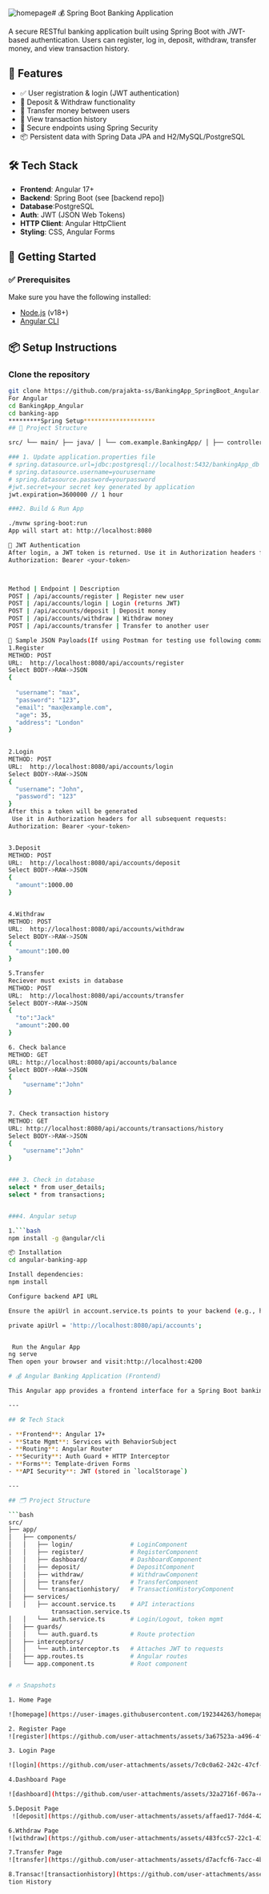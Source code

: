 ![homepage](https://github.com/user-attachments/assets/4fd27a14-f51e-484c-979f-049c741cb169)# 💰 Spring Boot Banking Application

A secure RESTful banking application built using Spring Boot with JWT-based authentication. Users can register, log in, deposit, withdraw, transfer money, and view transaction history.

## 🚀 Features

- ✅ User registration & login (JWT authentication)
- 💸 Deposit & Withdraw functionality
- 🔄 Transfer money between users
- 📜 View transaction history
- 🔐 Secure endpoints using Spring Security
- 📦 Persistent data with Spring Data JPA and H2/MySQL/PostgreSQL

## 🛠️ Tech Stack

- **Frontend**: Angular 17+
- **Backend**: Spring Boot (see [backend repo])
- **Database**:PostgreSQL
- **Auth**: JWT (JSON Web Tokens)
- **HTTP Client**: Angular HttpClient
- **Styling**: CSS, Angular Forms

## 🚀 Getting Started

### ✅ Prerequisites

Make sure you have the following installed:

- [Node.js](https://nodejs.org/en/) (v18+)
- [Angular CLI](https://angular.io/cli)





## 📦 Setup Instructions

###  Clone the repository

```bash
git clone https://github.com/prajakta-ss/BankingApp_SpringBoot_Angular.git
For Angular
cd BankingApp_Angular
cd banking-app
*********Spring Setup********************
## 📁 Project Structure

src/ └── main/ ├── java/ │ └── com.example.BankingApp/ │ ├── controller/ #BankController │ ├── model/ # Entities: Account, Transaction │ ├── repository/ # Account,Transaction repositories │ ├── service/ Account,CustomUserDetailsService,Transaction │ └── security/ # JWTauth,Cors,Swagger,Security config └── resources/ ├── application.properties 

### 1. Update application.properties file
# spring.datasource.url=jdbc:postgresql://localhost:5432/bankingApp_db
# spring.datasource.username=yourusername
# spring.datasource.password=yourpassword
#jwt.secret=your secret key generated by application
jwt.expiration=3600000 // 1 hour

###2. Build & Run App

./mvnw spring-boot:run
App will start at: http://localhost:8080

🔐 JWT Authentication
After login, a JWT token is returned. Use it in Authorization headers for all subsequent requests:
Authorization: Bearer <your-token>



Method | Endpoint | Description
POST | /api/accounts/register | Register new user
POST | /api/accounts/login | Login (returns JWT)
POST | /api/accounts/deposit | Deposit money
POST | /api/accounts/withdraw | Withdraw money
POST | /api/accounts/transfer | Transfer to another user

🧪 Sample JSON Payloads(If using Postman for testing use following commands)
1.Register
METHOD: POST
URL:  http://localhost:8080/api/accounts/register
Select BODY->RAW->JSON
{
  
  "username": "max",
  "password": "123",
  "email": "max@example.com",
  "age": 35,
  "address": "London"
}
  

2.Login
METHOD: POST
URL:  http://localhost:8080/api/accounts/login
Select BODY->RAW->JSON
{
  "username": "John",
  "password": "123"
}
After this a token will be generated
 Use it in Authorization headers for all subsequent requests:
Authorization: Bearer <your-token>


3.Deposit
METHOD: POST
URL:  http://localhost:8080/api/accounts/deposit
Select BODY->RAW->JSON
{
  "amount":1000.00
}


4.Withdraw
METHOD: POST
URL:  http://localhost:8080/api/accounts/withdraw
Select BODY->RAW->JSON
{
  "amount":100.00
}

5.Transfer
Reciever must exists in database
METHOD: POST
URL:  http://localhost:8080/api/accounts/transfer
Select BODY->RAW->JSON
{
  "to":"Jack"
  "amount":200.00
}

6. Check balance
METHOD: GET
URL: http://localhost:8080/api/accounts/balance
Select BODY->RAW->JSON
{
    "username":"John"
}


7. Check transaction history
METHOD: GET
URL: http://localhost:8080/api/accounts/transactions/history
Select BODY->RAW->JSON
{
    "username":"John"
}


### 3. Check in database
select * from user_details;
select * from transactions;


###4. Angular setup

1.```bash
npm install -g @angular/cli

📦 Installation
cd angular-banking-app

Install dependencies:
npm install

Configure backend API URL

Ensure the apiUrl in account.service.ts points to your backend (e.g., http://localhost:8080/api/accounts):

private apiUrl = 'http://localhost:8080/api/accounts';


 Run the Angular App
ng serve
Then open your browser and visit:http://localhost:4200

# 💰 Angular Banking Application (Frontend)

This Angular app provides a frontend interface for a Spring Boot banking backend. It allows users to register, login, deposit, withdraw, transfer money, view transaction history, and securely logout — all protected by JWT-based authentication.

---

## 🛠️ Tech Stack

- **Frontend**: Angular 17+
- **State Mgmt**: Services with BehaviorSubject
- **Routing**: Angular Router
- **Security**: Auth Guard + HTTP Interceptor
- **Forms**: Template-driven Forms
- **API Security**: JWT (stored in `localStorage`)

---

## 🗂️ Project Structure

```bash
src/
├── app/
│   ├── components/
│   │   ├── login/                # LoginComponent
│   │   ├── register/             # RegisterComponent
│   │   ├── dashboard/            # DashboardComponent
│   │   ├── deposit/              # DepositComponent
│   │   ├── withdraw/             # WithdrawComponent
│   │   ├── transfer/             # TransferComponent
│   │   └── transactionhistory/   # TransactionHistoryComponent
│   ├── services/
│   │   ├── account.service.ts    # API interactions
            transaction.service.ts
│   │   └── auth.service.ts       # Login/Logout, token mgmt
│   ├── guards/
│   │   └── auth.guard.ts         # Route protection
│   ├── interceptors/
│   │   └── auth.interceptor.ts   # Attaches JWT to requests
│   ├── app.routes.ts             # Angular routes
│   └── app.component.ts          # Root component


# 🔥 Snapshots

1. Home Page

![homepage](https://user-images.githubusercontent.com/192344263/homepage.png)

2. Register Page
![register](https://github.com/user-attachments/assets/3a67523a-a496-4f15-a303-1fa46dbeaabf)

3. Login Page

![login](https://github.com/user-attachments/assets/7c0c0a62-242c-47cf-81f1-cca28256dc58)

4.Dashboard Page

![dashboard](https://github.com/user-attachments/assets/32a2716f-067a-4d88-8661-44809d2bd109)

5.Deposit Page
 ![deposit](https://github.com/user-attachments/assets/affaed17-7dd4-420c-a6fa-fadd7f127d72)

6.Wthdraw Page
![withdraw](https://github.com/user-attachments/assets/483fcc57-22c1-439f-9673-276716128e94)

7.Transfer Page
![transfer](https://github.com/user-attachments/assets/d7acfcf6-7acc-4b52-aa73-b22ff1fdcc5d)

8.Transac![transactionhistory](https://github.com/user-attachments/assets/f22332ae-2fa7-4c5d-b14e-198d15f243f7)
tion History
